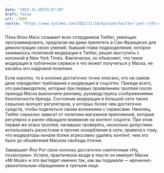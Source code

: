 ```yaml
---
date: "2022-11-18T23:57:59"
draft: False
url: /3603
source: "https://www.nytimes.com/2022/11/18/opinion/twitter-yoel-roth-elon-musk.html"
---
```


Пока Илон Маск созывает всех сотрудников Twitter, умеющих  программировать, предлагая им даже прилететь в Сан-Франциско для демонстрации своих умений, бывший глава подразделения, которое занималось политикой модерации в Twitter, решил выступить с колонкой в New York Times. Фактически, он объясняет, что такое модерация в публичном сервисе и что может получиться у Маска, не касаясь его кадровой политики.

Если коротко, то в колонке достаточно точно описано, кто на самом деле определяет требования к модерации в соцсетях. Прежде всего, это рекламодатели, которые при первых проявлениях троллей после прихода Маска выключили рекламу, руководствуясь соображениями безопасности бренда. Состояние модерации в большой сети также серьезно волнует регуляторов, у которых более чем достаточно средств, чтобы поделиться своим волнением с сервисами. Наконец, Twitter серьезно зависит от политики магазинов приложений, которые регулярно и ранее обращали внимание на контент соцсети. При этом первая же атака троллей, начавших проверять, насколько допустимо использовать расистские и прочие оскорбления в сети, привела к тому, что модераторы начали более агрессивно удалять контент, чем это было до объявления Маском свободы птичке. 

Завершает Йол Рот свою колонку достаточно скептичным «Ну, посмотрим». Кстати, практически везде в тексте он именует Маска «Mr.Musk» и это выглядит именно так, как вы подумали — иронично-уважительным обращением в третьем лице.
